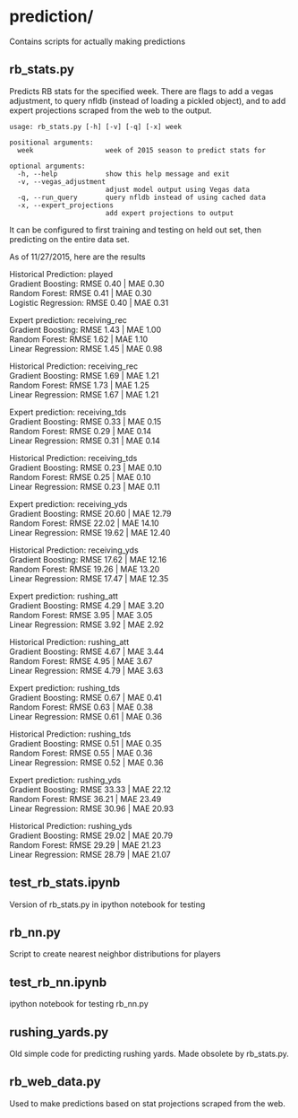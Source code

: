 # prediction/

Contains scripts for actually making predictions

## rb_stats.py

Predicts RB stats for the specified week. There are flags to add a vegas adjustment, to query nfldb (instead of loading a pickled object), and to add expert projections scraped from the web to the output.

```
usage: rb_stats.py [-h] [-v] [-q] [-x] week

positional arguments:
  week                  week of 2015 season to predict stats for

optional arguments:
  -h, --help            show this help message and exit
  -v, --vegas_adjustment
                        adjust model output using Vegas data
  -q, --run_query       query nfldb instead of using cached data
  -x, --expert_projections
                        add expert projections to output
```

It can be configured to first training and testing on held out set, then predicting on the entire data set.


As of 11/27/2015, here are the results

Historical Prediction: played<br/>
Gradient Boosting: RMSE 0.40 | MAE 0.30<br/>
Random Forest: RMSE 0.41 | MAE 0.30<br/>
Logistic Regression: RMSE 0.40 | MAE 0.31<br/>


Expert prediction:  receiving_rec<br/>
Gradient Boosting: RMSE 1.43 | MAE 1.00<br/>
Random Forest: RMSE 1.62 | MAE 1.10<br/>
Linear Regression: RMSE 1.45 | MAE 0.98<br/>

Historical Prediction: receiving_rec<br/>
Gradient Boosting: RMSE 1.69 | MAE 1.21<br/>
Random Forest: RMSE 1.73 | MAE 1.25<br/>
Linear Regression: RMSE 1.67 | MAE 1.21<br/>


Expert prediction:  receiving_tds<br/>
Gradient Boosting: RMSE 0.33 | MAE 0.15<br/>
Random Forest: RMSE 0.29 | MAE 0.14<br/>
Linear Regression: RMSE 0.31 | MAE 0.14<br/>

Historical Prediction: receiving_tds<br/>
Gradient Boosting: RMSE 0.23 | MAE 0.10<br/>
Random Forest: RMSE 0.25 | MAE 0.10<br/>
Linear Regression: RMSE 0.23 | MAE 0.11<br/>


Expert prediction:  receiving_yds<br/>
Gradient Boosting: RMSE 20.60 | MAE 12.79<br/>
Random Forest: RMSE 22.02 | MAE 14.10<br/>
Linear Regression: RMSE 19.62 | MAE 12.40<br/>

Historical Prediction: receiving_yds<br/>
Gradient Boosting: RMSE 17.62 | MAE 12.16<br/>
Random Forest: RMSE 19.26 | MAE 13.20<br/>
Linear Regression: RMSE 17.47 | MAE 12.35<br/>


Expert prediction:  rushing_att<br/>
Gradient Boosting: RMSE 4.29 | MAE 3.20<br/>
Random Forest: RMSE 3.95 | MAE 3.05<br/>
Linear Regression: RMSE 3.92 | MAE 2.92<br/>

Historical Prediction: rushing_att<br/>
Gradient Boosting: RMSE 4.67 | MAE 3.44<br/>
Random Forest: RMSE 4.95 | MAE 3.67<br/>
Linear Regression: RMSE 4.79 | MAE 3.63<br/>


Expert prediction:  rushing_tds<br/>
Gradient Boosting: RMSE 0.67 | MAE 0.41<br/>
Random Forest: RMSE 0.63 | MAE 0.38<br/>
Linear Regression: RMSE 0.61 | MAE 0.36<br/>

Historical Prediction: rushing_tds<br/>
Gradient Boosting: RMSE 0.51 | MAE 0.35<br/>
Random Forest: RMSE 0.55 | MAE 0.36<br/>
Linear Regression: RMSE 0.52 | MAE 0.36<br/>


Expert prediction:  rushing_yds<br/>
Gradient Boosting: RMSE 33.33 | MAE 22.12<br/>
Random Forest: RMSE 36.21 | MAE 23.49<br/>
Linear Regression: RMSE 30.96 | MAE 20.93<br/>

Historical Prediction: rushing_yds<br/>
Gradient Boosting: RMSE 29.02 | MAE 20.79<br/>
Random Forest: RMSE 29.29 | MAE 21.23<br/>
Linear Regression: RMSE 28.79 | MAE 21.07<br/>

## test_rb_stats.ipynb

Version of rb_stats.py in ipython notebook for testing

## rb_nn.py

Script to create nearest neighbor distributions for players

## test_rb_nn.ipynb

ipython notebook for testing rb_nn.py

## rushing_yards.py

Old simple code for predicting rushing yards. Made obsolete by rb_stats.py.

## rb_web_data.py
Used to make predictions based on stat projections scraped from the web.

